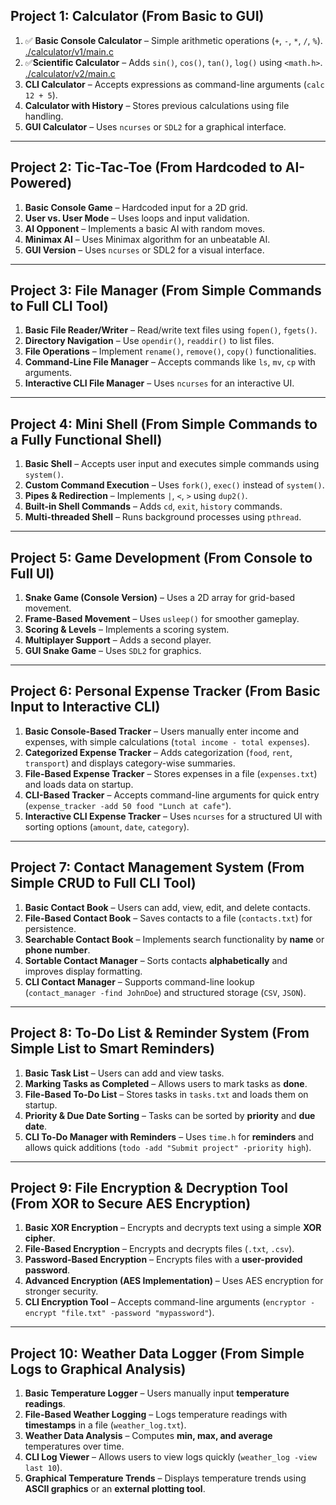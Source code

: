 ## **Project 1: Calculator (From Basic to GUI)**
1. :white_check_mark: **Basic Console Calculator** – Simple arithmetic operations (`+`, `-`, `*`, `/`, `%`). [./calculator/v1/main.c](./calculator/v1/main.c)
2. :white_check_mark:**Scientific Calculator** – Adds `sin()`, `cos()`, `tan()`, `log()` using `<math.h>`. [./calculator/v2/main.c](./calculator/v2/main.c)
3. **CLI Calculator** – Accepts expressions as command-line arguments (`calc 12 + 5`).
4. **Calculator with History** – Stores previous calculations using file handling.
5. **GUI Calculator** – Uses `ncurses` or `SDL2` for a graphical interface.

---

## **Project 2: Tic-Tac-Toe (From Hardcoded to AI-Powered)**
1. **Basic Console Game** – Hardcoded input for a 2D grid.
2. **User vs. User Mode** – Uses loops and input validation.
3. **AI Opponent** – Implements a basic AI with random moves.
4. **Minimax AI** – Uses Minimax algorithm for an unbeatable AI.
5. **GUI Version** – Uses `ncurses` or SDL2 for a visual interface.

---

## **Project 3: File Manager (From Simple Commands to Full CLI Tool)**
1. **Basic File Reader/Writer** – Read/write text files using `fopen()`, `fgets()`.
2. **Directory Navigation** – Use `opendir()`, `readdir()` to list files.
3. **File Operations** – Implement `rename()`, `remove()`, `copy()` functionalities.
4. **Command-Line File Manager** – Accepts commands like `ls`, `mv`, `cp` with arguments.
5. **Interactive CLI File Manager** – Uses `ncurses` for an interactive UI.

---

## **Project 4: Mini Shell (From Simple Commands to a Fully Functional Shell)**
1. **Basic Shell** – Accepts user input and executes simple commands using `system()`.
2. **Custom Command Execution** – Uses `fork()`, `exec()` instead of `system()`.
3. **Pipes & Redirection** – Implements `|`, `<`, `>` using `dup2()`.
4. **Built-in Shell Commands** – Adds `cd`, `exit`, `history` commands.
5. **Multi-threaded Shell** – Runs background processes using `pthread`.

---

## **Project 5: Game Development (From Console to Full UI)**
1. **Snake Game (Console Version)** – Uses a 2D array for grid-based movement.
2. **Frame-Based Movement** – Uses `usleep()` for smoother gameplay.
3. **Scoring & Levels** – Implements a scoring system.
4. **Multiplayer Support** – Adds a second player.
5. **GUI Snake Game** – Uses `SDL2` for graphics.

---

## **Project 6: Personal Expense Tracker (From Basic Input to Interactive CLI)**  
1. **Basic Console-Based Tracker** – Users manually enter income and expenses, with simple calculations (`total income - total expenses`).  
2. **Categorized Expense Tracker** – Adds categorization (`food`, `rent`, `transport`) and displays category-wise summaries.  
3. **File-Based Expense Tracker** – Stores expenses in a file (`expenses.txt`) and loads data on startup.  
4. **CLI-Based Tracker** – Accepts command-line arguments for quick entry (`expense_tracker -add 50 food "Lunch at cafe"`).  
5. **Interactive CLI Expense Tracker** – Uses `ncurses` for a structured UI with sorting options (`amount`, `date`, `category`).  

---

## **Project 7: Contact Management System (From Simple CRUD to Full CLI Tool)**  
1. **Basic Contact Book** – Users can add, view, edit, and delete contacts.  
2. **File-Based Contact Book** – Saves contacts to a file (`contacts.txt`) for persistence.  
3. **Searchable Contact Book** – Implements search functionality by **name** or **phone number**.  
4. **Sortable Contact Manager** – Sorts contacts **alphabetically** and improves display formatting.  
5. **CLI Contact Manager** – Supports command-line lookup (`contact_manager -find JohnDoe`) and structured storage (`CSV`, `JSON`).  

---

## **Project 8: To-Do List & Reminder System (From Simple List to Smart Reminders)**  
1. **Basic Task List** – Users can add and view tasks.  
2. **Marking Tasks as Completed** – Allows users to mark tasks as **done**.  
3. **File-Based To-Do List** – Stores tasks in `tasks.txt` and loads them on startup.  
4. **Priority & Due Date Sorting** – Tasks can be sorted by **priority** and **due date**.  
5. **CLI To-Do Manager with Reminders** – Uses `time.h` for **reminders** and allows quick additions (`todo -add "Submit project" -priority high`).  

---

## **Project 9: File Encryption & Decryption Tool (From XOR to Secure AES Encryption)**  
1. **Basic XOR Encryption** – Encrypts and decrypts text using a simple **XOR cipher**.  
2. **File-Based Encryption** – Encrypts and decrypts files (`.txt`, `.csv`).  
3. **Password-Based Encryption** – Encrypts files with a **user-provided password**.  
4. **Advanced Encryption (AES Implementation)** – Uses AES encryption for stronger security.  
5. **CLI Encryption Tool** – Accepts command-line arguments (`encryptor -encrypt "file.txt" -password "mypassword"`).  

---

## **Project 10: Weather Data Logger (From Simple Logs to Graphical Analysis)**  
1. **Basic Temperature Logger** – Users manually input **temperature readings**.  
2. **File-Based Weather Logging** – Logs temperature readings with **timestamps** in a file (`weather_log.txt`).  
3. **Weather Data Analysis** – Computes **min, max, and average** temperatures over time.  
4. **CLI Log Viewer** – Allows users to view logs quickly (`weather_log -view last 10`).  
5. **Graphical Temperature Trends** – Displays temperature trends using **ASCII graphics** or an **external plotting tool**.  